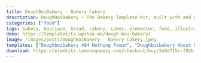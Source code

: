 ```yaml
---
title: DoughBoiBakery - Bakery Cakery
description: DoughBoiBakery – The Bakery Template Kit, built with and editable by Elementor only. A quick solution for any bakery/cakery boutique website! This collection of templates has a modern, clean, and unique design, it features a 100% responsive layout and it’s easy to customize. You can easily mix and match different Sections and compose a totally unique layout in just a few minutes. Everything works as a copy-paste!
categories: ["food"]
tags: bakery, boutique, bread, cakery, cakes, elementor, food, illustrations, orange color, restaurant, shop, sweets, template kit
demo: https://templatekits.wpshow.me/dough-boi-bakery/
image: /images/posts/DoughBoiBakery - Bakery Cakery.jpeg
templates: ["Doughboibakery 404 Nothing Found", "Doughboibakery About Us", "Doughboibakery Contact Us", "Doughboibakery Home Page Ii", "Doughboibakery Home Page", "Doughboibakery Pricelist", "Doughboibakery Products Gallery", "Doughboibakery Products", "Doughboibakery Services", "Doughboibakery Site Footer", "Doughboibakery Site Header", "Global"]
download: https://elemkits.lemonsqueezy.com/checkout/buy/3a9d715c-f92b-4678-9e70-4a08f75daa64
---
```

